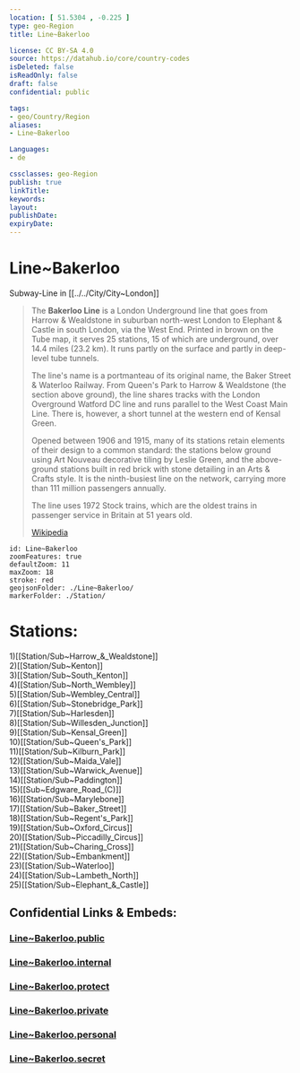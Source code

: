 ```yaml
---
location: [ 51.5304 , -0.225 ] 
type: geo-Region
title: Line~Bakerloo

license: CC BY-SA 4.0
source: https://datahub.io/core/country-codes
isDeleted: false
isReadOnly: false
draft: false
confidential: public

tags:
- geo/Country/Region
aliases:
- Line~Bakerloo

Languages:
- de

cssclasses: geo-Region
publish: true
linkTitle: 
keywords: 
layout: 
publishDate: 
expiryDate: 
---
```


# Line~Bakerloo

Subway-Line in [[../../City/City~London]] 

> The **Bakerloo Line** is a London Underground line that goes from Harrow & Wealdstone in suburban north-west London to Elephant & Castle in south London, via the West End. Printed in brown on the Tube map, it serves 25 stations, 15 of which are underground, over 14.4 miles (23.2 km). It runs partly on the surface and partly in deep-level tube tunnels.
>
> The line's name is a portmanteau of its original name, the Baker Street & Waterloo Railway. From Queen's Park to Harrow & Wealdstone (the section above ground), the line shares tracks with the London Overground Watford DC line and runs parallel to the West Coast Main Line. There is, however, a short tunnel at the western end of Kensal Green.
>
> Opened between 1906 and 1915, many of its stations retain elements of their design to a common standard: the stations below ground using Art Nouveau decorative tiling by Leslie Green, and the above-ground stations built in red brick with stone detailing in an Arts & Crafts style. It is the ninth-busiest line on the network, carrying more than 111 million passengers annually.
>
> The line uses 1972 Stock trains, which are the oldest trains in passenger service in Britain at 51 years old.
>
> [Wikipedia](https://en.wikipedia.org/wiki/Bakerloo%20line)

```leaflet
id: Line~Bakerloo
zoomFeatures: true 
defaultZoom: 11 
maxZoom: 18
stroke: red
geojsonFolder: ./Line~Bakerloo/
markerFolder: ./Station/
```


# Stations:
1)[[Station/Sub~Harrow_&_Wealdstone]]  
2)[[Station/Sub~Kenton]]  
3)[[Station/Sub~South_Kenton]]  
4)[[Station/Sub~North_Wembley]]  
5)[[Station/Sub~Wembley_Central]]  
6)[[Station/Sub~Stonebridge_Park]]  
7)[[Station/Sub~Harlesden]]  
8)[[Station/Sub~Willesden_Junction]]  
9)[[Station/Sub~Kensal_Green]]  
10)[[Station/Sub~Queen's_Park]]  
11)[[Station/Sub~Kilburn_Park]]  
12)[[Station/Sub~Maida_Vale]]  
13)[[Station/Sub~Warwick_Avenue]]  
14)[[Station/Sub~Paddington]]  
15)[[Sub~Edgware_Road_(C)]]  
16)[[Station/Sub~Marylebone]]  
17)[[Station/Sub~Baker_Street]]  
18)[[Station/Sub~Regent's_Park]]  
19)[[Station/Sub~Oxford_Circus]]  
20)[[Station/Sub~Piccadilly_Circus]]  
21)[[Station/Sub~Charing_Cross]]  
22)[[Station/Sub~Embankment]]  
23)[[Station/Sub~Waterloo]]  
24)[[Station/Sub~Lambeth_North]]  
25)[[Station/Sub~Elephant_&_Castle]]  


## Confidential Links & Embeds: 

### [Line~Bakerloo.public](/_public/\Earth\Continent\Europe\Europe~North\UK\England\Regions~England\London,Greater\cities~GreaterLondon\UndergroundLine~Bakerloo.public.md) 

### [Line~Bakerloo.internal](/_internal/\Earth\Continent\Europe\Europe~North\UK\England\Regions~England\London,Greater\cities~GreaterLondon\UndergroundLine~Bakerloo.internal.md) 

### [Line~Bakerloo.protect](/_protect/\Earth\Continent\Europe\Europe~North\UK\England\Regions~England\London,Greater\cities~GreaterLondon\UndergroundLine~Bakerloo.protect.md) 

### [Line~Bakerloo.private](/_private/\Earth\Continent\Europe\Europe~North\UK\England\Regions~England\London,Greater\cities~GreaterLondon\UndergroundLine~Bakerloo.private.md) 

### [Line~Bakerloo.personal](/_personal/\Earth\Continent\Europe\Europe~North\UK\England\Regions~England\London,Greater\cities~GreaterLondon\UndergroundLine~Bakerloo.personal.md) 

### [Line~Bakerloo.secret](/_secret/\Earth\Continent\Europe\Europe~North\UK\England\Regions~England\London,Greater\cities~GreaterLondon\UndergroundLine~Bakerloo.secret.md)

